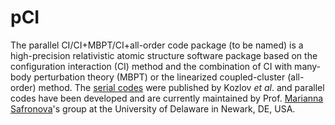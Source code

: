 # pCI

The parallel CI/CI+MBPT/CI+all-order code package (to be named) is a high-precision relativistic atomic structure software package based on the configuration interaction (CI) method and the combination of CI with many-body perturbation theory (MBPT) or the linearized coupled-cluster (all-order) method. The [serial codes](https://www.sciencedirect.com/science/article/abs/pii/S001046551500185X) were published by Kozlov *et al*. and parallel codes have been developed and are currently maintained by Prof. [Marianna Safronova](http://www.physics.udel.edu/~msafrono/)'s group at the University of Delaware in Newark, DE, USA. 
